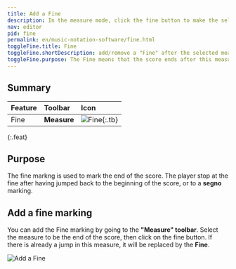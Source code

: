 ```yaml
---
title: Add a Fine
description: In the measure mode, click the fine button to make the selected measure the end of the score
nav: editor
pid: fine
permalink: en/music-notation-software/fine.html
toggleFine.title: Fine
toggleFine.shortDescription: add/remove a "Fine" after the selected measure
toggleFine.purpose: The Fine means that the score ends after this measure when it is played after a jump back to a segno or to the begining.
---
```


## Summary

| Feature | Toolbar | Icon |
|:--------|:--------|:-----|
| Fine | **Measure** | ![Fine](https://prod.flat-cdn.com/img/icons/editorActions/fine.svg){:.tb} |
{:.feat}

## Purpose

The fine markng is used to mark the end of the score. The player stop at the fine after having jumped back to the beginning of the score, or to a **segno** marking. 

## Add a fine marking

You can add the Fine marking by going to the **"Measure" toolbar**. Select the measure to be the end of the score, then click on the fine button. If there is already a jump in this measure, it will be replaced by the **Fine**. 

![Add a Fine](/help/assets/img/editor/fine-toolbar.png)
